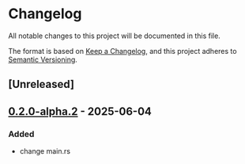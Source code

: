 # Changelog
All notable changes to this project will be documented in this file.

The format is based on [Keep a Changelog](https://keepachangelog.com/en/1.1.0/),
and this project adheres to [Semantic Versioning](https://semver.org/spec/v2.0.0.html).

## [Unreleased]

## [0.2.0-alpha.2](https://github.com/kennelbait/sampleappofdoom/compare/v0.2.0-alpha.1...v0.2.0-alpha.2) - 2025-06-04

### Added

- change main.rs
